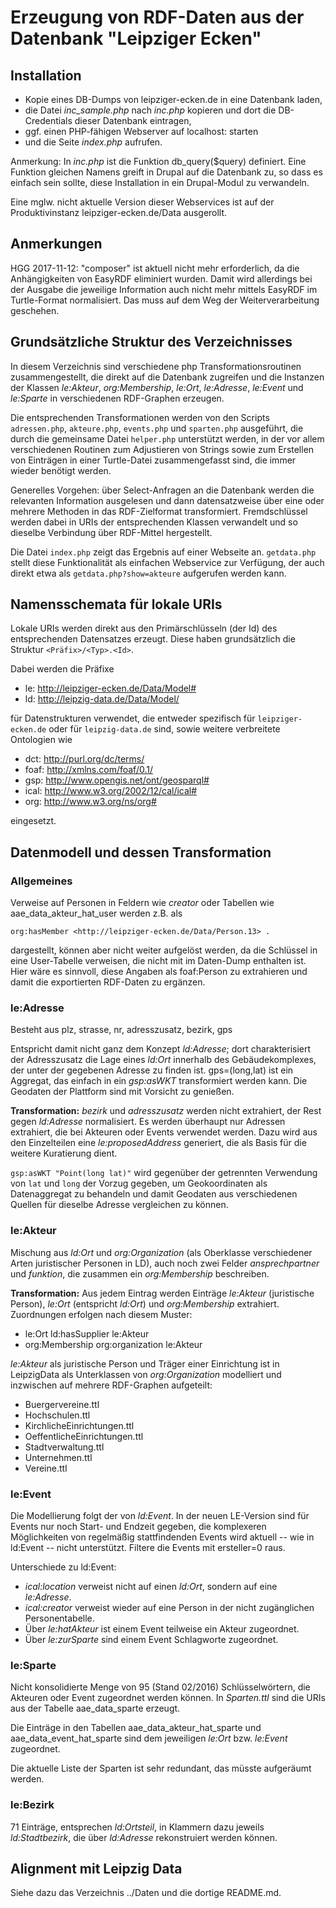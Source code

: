 # Erzeugung von RDF-Daten aus der Datenbank "Leipziger Ecken"

## Installation

* Kopie eines DB-Dumps von leipziger-ecken.de in eine Datenbank laden, 
* die Datei *inc_sample.php* nach *inc.php* kopieren und dort die
  DB-Credentials dieser Datenbank eintragen,
* ggf. einen PHP-fähigen Webserver auf localhost: starten 
* und die Seite *index.php* aufrufen. 

Anmerkung: In *inc.php* ist die Funktion db_query($query) definiert.  Eine
Funktion gleichen Namens greift in Drupal auf die Datenbank zu, so dass es
einfach sein sollte, diese Installation in ein Drupal-Modul zu verwandeln.

Eine mglw. nicht aktuelle Version dieser Webservices ist auf der
Produktivinstanz leipziger-ecken.de/Data ausgerollt.

## Anmerkungen

HGG 2017-11-12: "composer" ist aktuell nicht mehr erforderlich, da die
Anhängigkeiten von EasyRDF eliminiert wurden. Damit wird allerdings bei der
Ausgabe die jeweilige Information auch nicht mehr mittels EasyRDF im
Turtle-Format normalisiert. Das muss auf dem Weg der Weiterverarbeitung
geschehen.

## Grundsätzliche Struktur des Verzeichnisses

In diesem Verzeichnis sind verschiedene php Transformationsroutinen
zusammengestellt, die direkt auf die Datenbank zugreifen und die Instanzen der
Klassen *le:Akteur*, *org:Membership*, *le:Ort*, *le:Adresse*, *le:Event* und
*le:Sparte* in verschiedenen RDF-Graphen erzeugen.

Die entsprechenden Transformationen werden von den Scripts `adressen.php`,
`akteure.php`, `events.php` und `sparten.php` ausgeführt, die durch die
gemeinsame Datei `helper.php` unterstützt werden, in der vor allem
verschiedenen Routinen zum Adjustieren von Strings sowie zum Erstellen von
Einträgen in einer Turtle-Datei zusammengefasst sind, die immer wieder benötigt
werden.

Generelles Vorgehen: über Select-Anfragen an die Datenbank werden die
relevanten Information ausgelesen und dann datensatzweise über eine oder
mehrere Methoden in das RDF-Zielformat transformiert.  Fremdschlüssel werden
dabei in URIs der entsprechenden Klassen verwandelt und so dieselbe Verbindung
über RDF-Mittel hergestellt.

Die Datei `index.php` zeigt das Ergebnis auf einer Webseite an.  `getdata.php`
stellt diese Funktionalität als einfachen Webservice zur Verfügung, der auch
direkt etwa als `getdata.php?show=akteure` aufgerufen werden kann.

## Namensschemata für lokale URIs

Lokale URIs werden direkt aus den Primärschlüsseln (der Id) des entsprechenden
Datensatzes erzeugt. Diese haben grundsätzlich die Struktur
`<Präfix>/<Typ>.<Id>`.

Dabei werden die Präfixe

-  le: <http://leipziger-ecken.de/Data/Model#>
-  ld: <http://leipzig-data.de/Data/Model/> 

für Datenstrukturen verwendet, die entweder spezifisch für `leipziger-ecken.de`
oder für `leipzig-data.de` sind, sowie weitere verbreitete Ontologien wie

-  dct: <http://purl.org/dc/terms/>
-  foaf: <http://xmlns.com/foaf/0.1/> 
-  gsp: <http://www.opengis.net/ont/geosparql#> 
-  ical: <http://www.w3.org/2002/12/cal/ical#>
-  org: <http://www.w3.org/ns/org#>

eingesetzt.

## Datenmodell und dessen Transformation

### Allgemeines

Verweise auf Personen in Feldern wie *creator* oder Tabellen wie
aae_data_akteur_hat_user werden z.B. als
``` 
org:hasMember <http://leipziger-ecken.de/Data/Person.13> .
``` 
dargestellt, können aber nicht weiter aufgelöst werden, da die Schlüssel in
eine User-Tabelle verweisen, die nicht mit im Daten-Dump enthalten ist.  Hier
wäre es sinnvoll, diese Angaben als foaf:Person zu extrahieren und damit die
exportierten RDF-Daten zu ergänzen.

### le:Adresse 

Besteht aus plz, strasse, nr, adresszusatz, bezirk, gps

Entspricht damit nicht ganz dem Konzept *ld:Adresse*; dort charakterisiert der
Adresszusatz die Lage eines *ld:Ort* innerhalb des Gebäudekomplexes, der unter
der gegebenen Adresse zu finden ist. gps=(long,lat) ist ein Aggregat, das
einfach in ein *gsp:asWKT* transformiert werden kann.  Die Geodaten der
Plattform sind mit Vorsicht zu genießen.

**Transformation:** *bezirk* und *adresszusatz* werden nicht extrahiert, der
Rest gegen *ld:Adresse* normalisiert. Es werden überhaupt nur Adressen
extrahiert, die bei Akteuren oder Events verwendet werden. Dazu wird aus den
Einzelteilen eine *le:proposedAddress* generiert, die als Basis für die weitere
Kuratierung dient.

`gsp:asWKT "Point(long lat)"` wird gegenüber der getrennten Verwendung von
`lat` und `long` der Vorzug gegeben, um Geokoordinaten als Datenaggregat zu
behandeln und damit Geodaten aus verschiedenen Quellen für dieselbe Adresse
vergleichen zu können.

### le:Akteur 

Mischung aus *ld:Ort* und *org:Organization* (als Oberklasse verschiedener
Arten juristischer Personen in LD), auch noch zwei Felder *ansprechpartner* und
*funktion*, die zusammen ein *org:Membership* beschreiben.

**Transformation:** Aus jedem Eintrag werden Einträge *le:Akteur* (juristische
Person), *le:Ort* (entspricht *ld:Ort*) und *org:Membership* extrahiert.
Zuordnungen erfolgen nach diesem Muster:

* le:Ort ld:hasSupplier le:Akteur 
* org:Membership org:organization le:Akteur

*le:Akteur* als juristische Person und Träger einer Einrichtung ist in
LeipzigData als Unterklassen von *org:Organization* modelliert und inzwischen
auf mehrere RDF-Graphen aufgeteilt:

* Buergervereine.ttl 
* Hochschulen.ttl
* KirchlicheEinrichtungen.ttl
* OeffentlicheEinrichtungen.ttl
* Stadtverwaltung.ttl
* Unternehmen.ttl
* Vereine.ttl

### le:Event

Die Modellierung folgt der von *ld:Event*. In der neuen LE-Version sind für
Events nur noch Start- und Endzeit gegeben, die komplexeren Möglichkeiten von
regelmäßig stattfindenden Events wird aktuell -- wie in ld:Event -- nicht
unterstützt.  Filtere die Events mit ersteller=0 raus. 

Unterschiede zu ld:Event:

* *ical:location* verweist nicht auf einen *ld:Ort*, sondern auf eine
  *le:Adresse*.
* *ical:creator* verweist wieder auf eine Person in der nicht zugänglichen
  Personentabelle.
* Über *le:hatAkteur* ist einem Event teilweise ein Akteur zugeordnet.
* Über *le:zurSparte* sind einem Event Schlagworte zugeordnet.

### le:Sparte 

Nicht konsolidierte Menge von 95 (Stand 02/2016) Schlüsselwörtern, die Akteuren
oder Event zugeordnet werden können.  In *Sparten.ttl* sind die URIs aus der
Tabelle aae_data_sparte erzeugt. 

Die Einträge in den Tabellen aae_data_akteur_hat_sparte und
aae_data_event_hat_sparte sind dem jeweiligen *le:Ort* bzw. *le:Event*
zugeordnet.

Die aktuelle Liste der Sparten ist sehr redundant, das müsste aufgeräumt
werden.

### le:Bezirk 

71 Einträge, entsprechen *ld:Ortsteil*, in Klammern dazu jeweils
*ld:Stadtbezirk*, die über *ld:Adresse* rekonstruiert werden können.

## Alignment mit Leipzig Data

Siehe dazu das Verzeichnis ../Daten und die dortige README.md.
